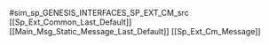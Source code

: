 #sim_sp_GENESIS_INTERFACES_SP_EXT_CM_src
[[Sp_Ext_Common_Last_Default]]
[[Main_Msg_Static_Message_Last_Default]]
[[Sp_Ext_Cm_Message]]
